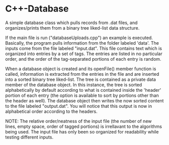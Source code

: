 C++-Database
============

A simple database class which pulls records from .dat files, and organizes/prints them from a binary tree liked-list data structure.

If the main file is run ("databaseUploads.cpp") an example is executed. Basically, the program pulls information from the folder labeled 'data'. The inputs come from the file labeled "input.dat". This file contains text which is organized into entries by a set of tags. The entries are listed in no particular order, and the order of the tag-separated portions of each entry is random. 

When a database object is created and its openFile() member function is called, information is extracted from the entries in the file and are inserted into a sorted binary tree liked-list. The tree is contained as a private data member of the database object. In this instance, the tree is sorted alphabetically by default according to what is contained inside the 'header' portion of each entry (the option is available to sort by portions other than the header as well). The database object then writes the now sorted content to the file labeled "output.dat". You will notice that this output is now in alphabetical order according to the headers.

NOTE: The relative order/neatness of the input file (the number of new lines, empty space, order of tagged portions) is irrellavant to the algorithms being used. The input file has only been so organized for readability while testing different inputs.
